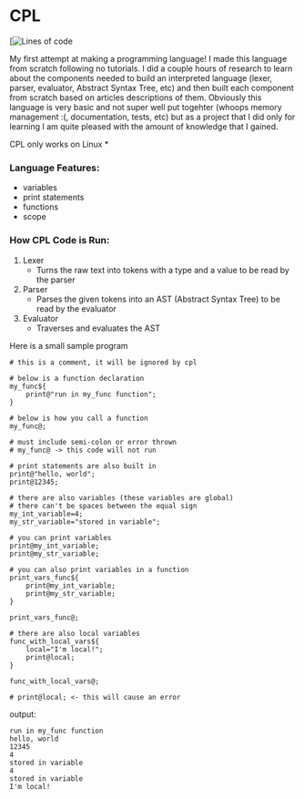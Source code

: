 # CPL

[![Lines of code](https://img.shields.io/tokei/lines/github/christianstefaniw/cpl)

My first attempt at making a programming language! I made this language from scratch following no tutorials. I did a couple hours of research to learn about the components needed to build an interpreted language (lexer, parser, evaluator, Abstract Syntax Tree, etc) and then built each component from scratch based on articles descriptions of them. Obviously this language is very basic and not super well put togehter (whoops memory management :(, documentation, tests, etc) but as a project that I did only for learning I am quite pleased with the amount of knowledge that I gained.  
  
CPL only works on Linux *

### Language Features:
- variables
- print statements
- functions
- scope

### How CPL Code is Run:
1. Lexer
    - Turns the raw text into tokens with a type and a value to be read by the parser
2. Parser
    - Parses the given tokens into an AST (Abstract Syntax Tree) to be read by the evaluator
3. Evaluator
    - Traverses and evaluates the AST


Here is a small sample program
```
# this is a comment, it will be ignored by cpl

# below is a function declaration
my_func${
    print@"run in my_func function";
}

# below is how you call a function
my_func@;

# must include semi-colon or error thrown
# my_func@ -> this code will not run

# print statements are also built in
print@"hello, world";
print@12345;

# there are also variables (these variables are global)
# there can't be spaces between the equal sign
my_int_variable=4;
my_str_variable="stored in variable";

# you can print variables
print@my_int_variable;
print@my_str_variable;

# you can also print variables in a function
print_vars_func${
    print@my_int_variable;
    print@my_str_variable;
}

print_vars_func@;

# there are also local variables
func_with_local_vars${
    local="I'm local!";
    print@local;
}

func_with_local_vars@;

# print@local; <- this will cause an error

```

output:
```
run in my_func function
hello, world
12345
4
stored in variable
4
stored in variable
I'm local!
```
